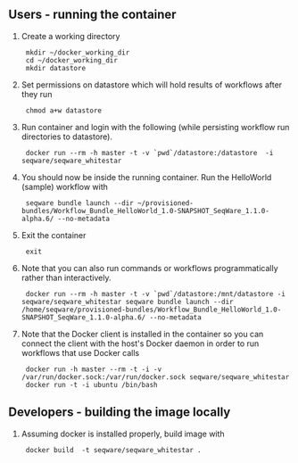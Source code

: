 ## Users - running the container

1. Create a working directory 

        mkdir ~/docker_working_dir
        cd ~/docker_working_dir 
        mkdir datastore

2. Set permissions on datastore which will hold results of workflows after they run

        chmod a+w datastore

3. Run container and login with the following (while persisting workflow run directories to datastore). 
 
        docker run --rm -h master -t -v `pwd`/datastore:/datastore  -i seqware/seqware_whitestar

4. You should now be inside the running container. Run the HelloWorld (sample) workflow with 

        seqware bundle launch --dir ~/provisioned-bundles/Workflow_Bundle_HelloWorld_1.0-SNAPSHOT_SeqWare_1.1.0-alpha.6/ --no-metadata
        
5. Exit the container

        exit

6. Note that you can also run commands or workflows programmatically rather than interactively.

        docker run --rm -h master -t -v `pwd`/datastore:/mnt/datastore -i seqware/seqware_whitestar seqware bundle launch --dir /home/seqware/provisioned-bundles/Workflow_Bundle_HelloWorld_1.0-SNAPSHOT_SeqWare_1.1.0-alpha.6/ --no-metadata

7. Note that the Docker client is installed in the container so you can connect the client with the host's Docker daemon in order to run workflows that use Docker calls

        docker run -h master --rm -t -i -v /var/run/docker.sock:/var/run/docker.sock seqware/seqware_whitestar
        docker run -t -i ubuntu /bin/bash

## Developers - building the image locally

1. Assuming docker is installed properly, build image with 

        docker build  -t seqware/seqware_whitestar . 
